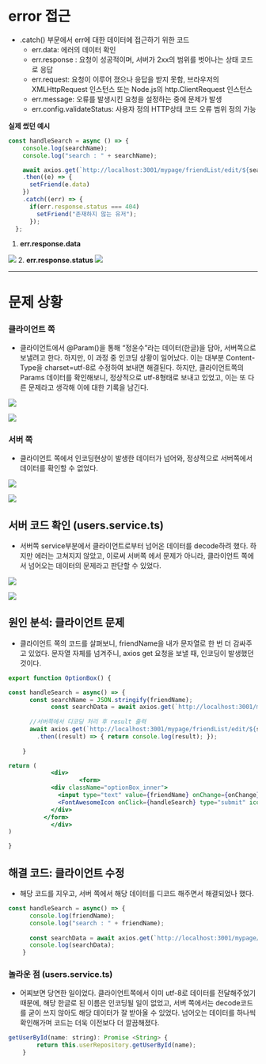 # error 접근

- .catch() 부문에서 err에 대한 데이터에 접근하기 위한 코드
    - err.data: 에러의 데이터 확인
    - err.response : 요청이 성공적이며, 서버가 2xx의 범위를 벗어나는 상태 코드로 응답
    - err.request: 요청이 이루어 졌으나 응답을 받지 못함, 브라우저의 XMLHttpRequest 인스턴스 또는 Node.js의 http.ClientRequest 인스턴스
    - err.message: 오류를 발생시킨 요청을 설정하는 중에 문제가 발생
    - err.config.validateStatus: 사용자 정의 HTTP상태 코드 오류 범위 정의 가능


**실제 썼던 예시**
```jsx
const handleSearch = async () => {
    console.log(searchName);
    console.log("search : " + searchName);

    await axios.get(`http://localhost:3001/mypage/friendList/edit/${searchName}`)
    .then((e) => {
      setFriend(e.data)
    })
    .catch((err) => {
      if(err.response.status === 404)
        setFriend("존재하지 않는 유저"); 
      });
  };
```

1. **err.response.data**

![](https://images.velog.io/images/dbstn1325/post/2524e689-134e-431d-a6b1-6dce37ea6786/image.png)
2. **err.response.status**
![](https://images.velog.io/images/dbstn1325/post/a701df06-db9f-4ca6-9a47-4db5a7b36f7d/image.png)


---

# 문제 상황

### 클라이언트 쪽

- 클라이언트에서 @Param()을 통해 “정윤수”라는 데이터(한글)을 담아, 서버쪽으로 보낼려고 한다. 하지만, 이 과정 중 인코딩 상황이 일어났다. 이는 대부분 Content-Type을 charset=utf-8로 수정하여 보내면 해결된다. 하지만, 클라이언트쪽의 Params 데이터를 확인해보니, 정상적으로 utf-8형태로 보내고 있었고, 이는 또 다른 문제라고 생각해 이에 대한 기록을 남긴다.

![](2022-03-22-17-05-23.png)

![](2022-03-22-17-05-39.png)

### 서버 쪽

- 클라이언트 쪽에서 인코딩현상이 발생한 데이터가 넘어와, 정상적으로 서버쪽에서 데이터를 확인할 수 없었다.

![](https://images.velog.io/images/dbstn1325/post/525f7b86-50e2-4dc2-aca0-54fa076892d7/image.png)

![](https://images.velog.io/images/dbstn1325/post/237a36c8-059e-4070-9868-41aaea382887/image.png)

## 서버 코드 확인 (users.service.ts)

- 서버쪽 service부분에서 클라이언트로부터 넘어온 데이터를 decode하려 했다. 하지만 에러는 고쳐지지 않았고, 이로써 서버쪽 에서 문제가 아니라, 클라이언트 쪽에서 넘어오는 데이터의 문제라고 판단할 수 있었다.

![](https://images.velog.io/images/dbstn1325/post/81cf5c92-d17a-4375-a6db-fb5c63cba6c3/image.png)


![](https://images.velog.io/images/dbstn1325/post/994fb1ee-8367-46d3-b208-7498cbfaaf8e/image.png)
## 원인 분석: 클라이언트 문제

- 클라이언트 쪽의 코드를 살펴보니, friendName을 내가 문자열로 한 번 더 감싸주고 있었다. 문자열 자체를 넘겨주니, axios get 요청을 보낼 때, 인코딩이 발생했던 것이다.

```jsx
export function OptionBox() {

const handleSearch = async() => {
      const searchName = JSON.stringify(friendName);
			const searchData = await axios.get(`http://localhost:3001/mypage/friendList/edit/${searchName}`);
      
      //서버쪽에서 디코딩 처리 후 result 출력
      await axios.get(`http://localhost:3001/mypage/friendList/edit/${searchName}`)
        .then((result) => { return console.log(result); });
			
    }

return ( 
			<div>
					<form>
            <div className="optionBox_inner">
              <input type="text" value={friendName} onChange={onChange} name="name"></input>
              <FontAwesomeIcon onClick={handleSearch} type="submit" icon={faPropIcon} className="search" />
            </div>
          </form>
			</div>
)

}
```

## 해결 코드: 클라이언트 수정

- 해당 코드를 지우고, 서버 쪽에서 해당 데이터를 디코드 해주면서 해결되었나 했다.

```jsx
const handleSearch = async() => {
      console.log(friendName);
      console.log("search : " + friendName);
      
      const searchData = await axios.get(`http://localhost:3001/mypage/friendList/edit/${friendName}`);
      console.log(searchData);
    }
```

### 놀라운 점 (users.service.ts)

- 어찌보면 당연한 일이었다. 클라이언트쪽에서 이미 utf-8로 데이터를 전달해주었기 때문에, 해당 한글로 된 이름은 인코딩될 일이 없었고, 서버 쪽에서는 decode코드를 굳이 쓰지 않아도 해당 데이터가 잘 받아올 수 있었다. 넘어오는 데이터를 하나씩 확인해가며 코드는 더욱 이전보다 더 깔끔해졌다.

```jsx
getUserById(name: string): Promise <String> {
        return this.userRepository.getUserById(name);
    }
```

